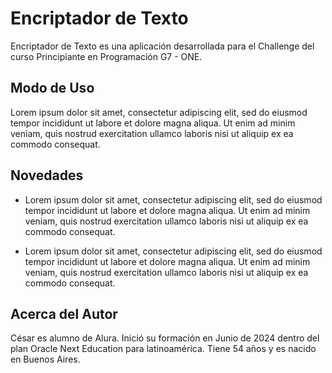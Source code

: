 # Encriptador de Texto

Encriptador de Texto es una aplicación desarrollada para el Challenge del curso Principiante en Programación G7 - ONE. 

## Modo de Uso

Lorem ipsum dolor sit amet, consectetur adipiscing elit, sed do eiusmod tempor incididunt ut labore et dolore magna aliqua. Ut enim ad minim veniam, quis nostrud exercitation ullamco laboris nisi ut aliquip ex ea commodo consequat.

## Novedades

* Lorem ipsum dolor sit amet, consectetur adipiscing elit, sed do eiusmod tempor incididunt ut labore et dolore magna aliqua. Ut enim ad minim veniam, quis nostrud exercitation ullamco laboris nisi ut aliquip ex ea commodo consequat.

* Lorem ipsum dolor sit amet, consectetur adipiscing elit, sed do eiusmod tempor incididunt ut labore et dolore magna aliqua. Ut enim ad minim veniam, quis nostrud exercitation ullamco laboris nisi ut aliquip ex ea commodo consequat.

## Acerca del Autor

César es alumno de Alura. Inició su formación en Junio de 2024 dentro del plan Oracle Next Education para latinoamérica. Tiene 54 años y es nacido en Buenos Aires.